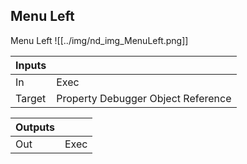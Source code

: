 ## Menu Left
Menu Left
![[../img/nd_img_MenuLeft.png]]

|Inputs||
|--|--|
| In | Exec |
| Target | Property Debugger Object Reference |

|Outputs||
|--|--|
| Out | Exec |
